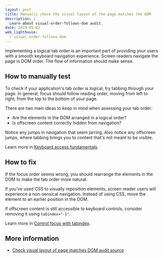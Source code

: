 ```yaml
---
layout: post
title: Manually check the visual layout of the page matches the DOM
description: |
  Learn about visual-order-follows-dom audit.
date: 2019-05-02
web_lighthouse:
  - visual-order-follows-dom
---
```


Implementing a logical tab order is an important part of
providing your users with a smooth keyboard navigation experience.
Screen readers navigate the page in DOM order.
The flow of information should make sense.

## How to manually test

To check if your application's tab order is logical,
try tabbing through your page.
In general,
focus should follow reading order,
moving from left to right,
from the top to the bottom of your page.

There are two main ideas to keep in mind when assessing your tab order:

- Are the elements in the DOM arranged in a logical order?
- Is offscreen content correctly hidden from navigation?

Notice any jumps in navigation that seem jarring.
Also notice any offscreen jumps,
where tabbing brings you to content that's not meant to be visible.

Learn more in [Keyboard access fundamentals](/keyboard-access).

## How to fix

If the focus order seems wrong,
you should rearrange the elements in the DOM to make the tab order more natural.

If you've used CSS to visually reposition elements,
screen reader users will experience a non-sensical navigation.
Instead of using CSS,
move the element to an earlier position in the DOM.

If offscreen content is still accessible to keyboard controls,
consider removing it using `tabindex="-1"`.

Learn more in [Control focus with tabindex](/control-focus-with-tabindex).

## More information

- [Check visual layout of page matches DOM audit source](https://github.com/GoogleChrome/lighthouse/blob/ecd10efc8230f6f772e672cd4b05e8fbc8a3112d/lighthouse-core/audits/accessibility/manual/visual-order-follows-dom.js)